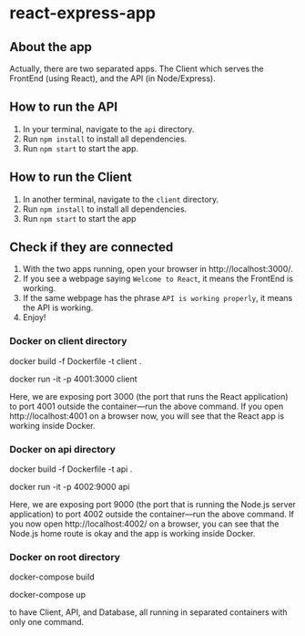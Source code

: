 # react-express-app

## About the app

Actually, there are two separated apps. The Client which serves the FrontEnd (using React), and the API (in Node/Express).

## How to run the API

1. In your terminal, navigate to the `api` directory.
2. Run `npm install` to install all dependencies.
3. Run `npm start` to start the app.

## How to run the Client

1. In another terminal, navigate to the `client` directory.
2. Run `npm install` to install all dependencies.
3. Run `npm start` to start the app

## Check if they are connected

1. With the two apps running, open your browser in http://localhost:3000/.
2. If you see a webpage saying `Welcome to React`, it means the FrontEnd is working.
3. If the same webpage has the phrase `API is working properly`, it means the API is working.
4. Enjoy!

### Docker on client directory

docker build -f Dockerfile -t client .

docker run -it -p 4001:3000 client

Here, we are exposing port 3000 (the port that runs the React application) to port 4001 outside the container—run the above command. If you open http://localhost:4001 on a browser now, you will see that the React app is working inside Docker.

### Docker on api directory

docker build -f Dockerfile -t api .

docker run -it -p 4002:9000 api

Here, we are exposing port 9000 (the port that is running the Node.js server application) to port 4002 outside the container—run the above command.
If you now open http://localhost:4002/ on a browser, you can see that the Node.js home route is okay and the app is working inside Docker.

### Docker on root directory

docker-compose build

docker-compose up

to have Client, API, and Database, all running in separated containers with only one command.
